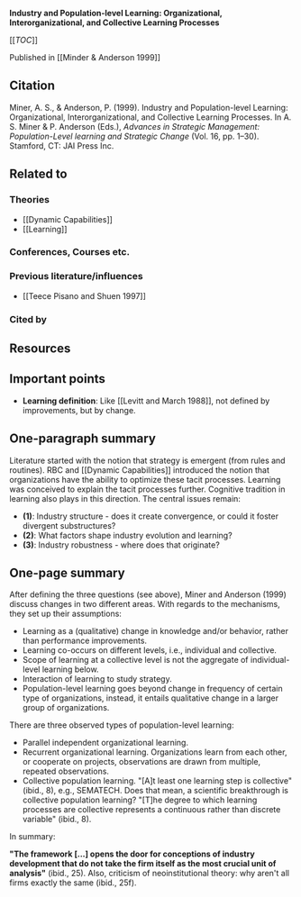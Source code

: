 **Industry and Population-level Learning: Organizational, Interorganizational, and Collective Learning Processes**

[[_TOC_]]

Published in [[Minder & Anderson 1999]]

## Citation

Miner, A. S., & Anderson, P. (1999). Industry and Population-level Learning: Organizational, Interorganizational, and Collective Learning Processes. In A. S. Miner & P. Anderson (Eds.), *Advances in Strategic Management: Population-Level learning and Strategic Change* (Vol. 16, pp. 1–30). Stamford, CT: JAI Press Inc.

## Related to

### Theories
* [[Dynamic Capabilities]]
* [[Learning]]

### Conferences, Courses etc.

### Previous literature/influences
* [[Teece Pisano and Shuen 1997]]

### Cited by

## Resources

## Important points
* **Learning definition**: Like [[Levitt and March 1988]], not defined by improvements, but by change.

## One-paragraph summary

Literature started with the notion that strategy is emergent (from rules and routines). RBC and [[Dynamic Capabilities]] introduced the notion that organizations have the ability to optimize these tacit processes. Learning was conceived to explain the tacit processes further. Cognitive tradition in learning also plays in this direction. The central issues remain:

* **(1)**: Industry structure - does it create convergence, or could it foster divergent substructures?
* **(2)**: What factors shape industry evolution and learning?
* **(3)**: Industry robustness - where does that originate?

## One-page summary

After defining the three questions (see above), Miner and Anderson (1999) discuss changes in two different areas. With regards to the mechanisms, they set up their assumptions:

* Learning as a (qualitative) change in knowledge and/or behavior, rather than performance improvements.
* Learning co-occurs on different levels, i.e., individual and collective.
* Scope of learning at a collective level is not the aggregate of individual-level learning below.
* Interaction of learning to study strategy.
* Population-level learning goes beyond change in frequency of certain type of organizations, instead, it entails qualitative change in a larger group of organizations.

There are three observed types of population-level learning:

* Parallel independent organizational learning.
* Recurrent organizational learning. Organizations learn from each other, or cooperate on projects, observations are drawn from multiple, repeated observations.
* Collective population learning. "[A]t least one learning step is collective" (ibid., 8), e.g., SEMATECH. Does that mean, a scientific breakthrough is collective population learning? "[T]he degree to which learning processes are collective represents a continuous rather than discrete variable" (ibid., 8).

In summary:

**"The framework [...] opens the door for conceptions of industry development that do not take the firm itself as the most crucial unit of analysis"** (ibid., 25). Also, criticism of neoinstitutional theory: why aren't all firms exactly the same (ibid., 25f).